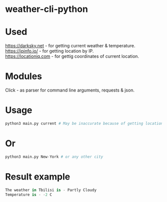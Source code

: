 # weather-cli-python

# Used 

https://darksky.net - for getting current weather & temperature. <br />
https://ipinfo.io/ - for getting location by IP. <br />
https://locationiq.com - for gettig coordinates of current location.

# Modules

Click - as parser for command line arguments, requests & json.

# Usage 

```python
python3 main.py current # May be inaccurate because of getting location by IP
```

# Or

```python
python3 main.py New-York # or any other city
```

# Result example

```python
The weather in Tbilisi is - Partly Cloudy
Temperature is - -2 C
```
